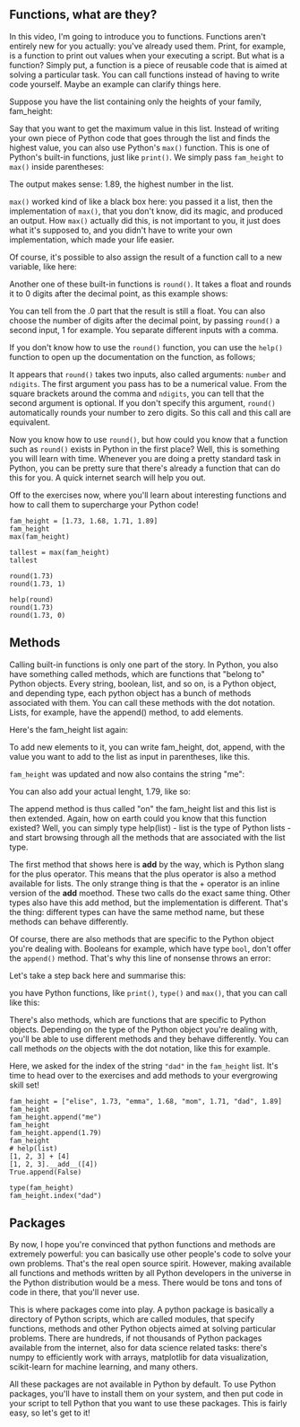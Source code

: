 ## Functions, what are they?

In this video, I'm going to introduce you to functions. Functions aren't entirely new for you actually: you've already used them. Print, for example, is a function to print out values when your executing a script. But what is a function? Simply put, a function is a piece of reusable code that is aimed at solving a particular task. You can call functions instead of having to write code yourself. Maybe an example can clarify things here.

Suppose you have the list containing only the heights of your family, fam_height:

Say that you want to get the maximum value in this list. Instead of writing your own piece of Python code that goes through the list and finds the highest value, you can also use Python's `max()` function. This is one of Python's built-in functions, just like `print()`. We simply pass `fam_height` to `max()` inside parentheses:

The output makes sense: 1.89, the highest number in the list. 

`max()` worked kind of like a black box here: you passed it a list, then the implementation of `max()`, that you don't know, did its magic, and produced an output. How `max()` actually did this, is not important to you, it just does what it's supposed to, and you didn't have to write your own implementation, which made your life easier.

Of course, it's possible to also assign the result of a function call to a new variable, like here:

Another one of these built-in functions is `round()`. It takes a float and rounds it to 0 digits after the decimal point, as this example shows:


You can tell from the .0 part that the result is still a float. You can also choose the number of digits after the decimal point, by passing   `round()` a second input, 1 for example. You separate different inputs with a comma.

If you don't know how to use the `round()` function, you can use the `help()` function to open up the documentation on the function, as follows; 

It appears that `round()` takes two inputs, also called arguments: `number` and `ndigits`. The first argument you pass has to be a numerical value. From the square brackets around the comma and `ndigits`, you can tell that the second argument is optional. If you don't specify this argument, `round()` automatically rounds your number to zero digits. So this call <PAUSE> and this call <PAUSE> are equivalent.

Now you know how to use `round()`, but how could you know that a function such as `round()` exists in Python in the first place? Well, this is something you will learn with time. Whenever you are doing a pretty standard task in Python, you can be pretty sure that there's already a function that can do this for you. A quick internet search will help you out.

Off to the exercises now, where you'll learn about interesting functions and how to call them to supercharge your Python code!


```
fam_height = [1.73, 1.68, 1.71, 1.89]
fam_height
max(fam_height)

tallest = max(fam_height)
tallest

round(1.73)
round(1.73, 1)

help(round)
round(1.73)
round(1.73, 0)
```

## Methods

Calling built-in functions is only one part of the story. In Python, you also have something called methods, which are functions that "belong to" Python objects. Every string, boolean, list, and so on, is a Python object, and depending type, each python object has a bunch of methods associated with them. You can call these methods with the dot notation. Lists, for example, have the append() method, to add elements. 

Here's the fam_height list again:

To add new elements to it, you can write fam_height, dot, append, with the value you want to add to the list as input in parentheses, like this.

`fam_height` was updated and now also contains the string "me":

You can also add your actual lenght, 1.79, like so:

The append method is thus called "on" the fam_height list and this list is then extended. Again, how on earth could you know that this function existed? Well, you can simply type help(list) - list is the type of Python lists - and start browsing through all the methods that are associated with the list type.

The first method that shows here is __add__ by the way, which is Python slang for the plus operator. This means that the plus operator is also a method available for lists. The only strange thing is that the + operator is an inline version of the __add__ moethod. These two calls do the exact same thing. Other types also have this add method, but the implementation is different. That's the thing: different types can have the same method name, but these methods can behave differently.

Of course, there are also methods that are specific to the Python object you're dealing with. Booleans for example, which have type `bool`, don't offer the `append()` method. That's why this line of nonsense throws an error:

Let's take a step back here and summarise this: 

you have Python functions, like `print()`, `type()` and `max()`, that you can call like this:

There's also methods, which are functions that are specific to Python objects. Depending on the type of the Python object you're dealing with, you'll be able to use different methods and they behave differently. You can call methods _on_ the objects with the dot notation, like this for example.

Here, we asked for the index of the string `"dad"` in the `fam_height` list.
It's time to head over to the exercises and add methods to your evergrowing skill set!

```
fam_height = ["elise", 1.73, "emma", 1.68, "mom", 1.71, "dad", 1.89]
fam_height
fam_height.append("me")
fam_height
fam_height.append(1.79)
fam_height
# help(list)
[1, 2, 3] + [4]
[1, 2, 3].__add__([4])
True.append(False)

type(fam_height)
fam_height.index("dad")
```

## Packages

By now, I hope you're convinced that python functions and methods are extremely powerful: you can basically use other people's code to solve your own problems. That's the real open source spirit. However, making available all functions and methods written by all Python developers in the universe in the Python distribution would be a mess. There would be tons and tons of code in there, that you'll never use.

This is where packages come into play. A python package is basically a directory of Python scripts, which are called modules, that specify functions, methods and other Python objects aimed at solving particular problems. There are hundreds, if not thousands of Python packages available from the internet, also for data science related tasks: there's numpy to efficiently work with arrays, matplotlib for data visualization, scikit-learn for machine learning, and many others.

All these packages are not available in Python by default. To use Python packages, you'll have to install them on your system, and then put code in your script to tell Python that you want to use these packages. This is fairly easy, so let's get to it!







